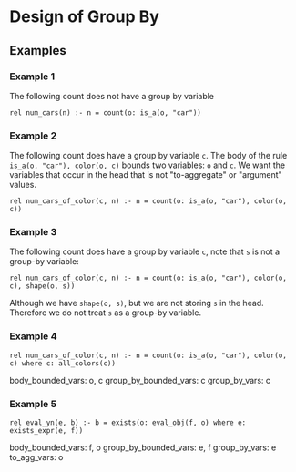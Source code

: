 # Design of Group By

## Examples

### Example 1

The following count does not have a group by variable

``` scl
rel num_cars(n) :- n = count(o: is_a(o, "car"))
```

### Example 2

The following count does have a group by variable `c`.
The body of the rule `is_a(o, "car"), color(o, c)` bounds two variables: `o` and `c`.
We want the variables that occur in the head that is not "to-aggregate" or "argument" values.

``` scl
rel num_cars_of_color(c, n) :- n = count(o: is_a(o, "car"), color(o, c))
```

### Example 3

The following count does have a group by variable `c`, note that `s` is not a group-by variable:

``` scl
rel num_cars_of_color(c, n) :- n = count(o: is_a(o, "car"), color(o, c), shape(o, s))
```

Although we have `shape(o, s)`, but we are not storing `s` in the head.
Therefore we do not treat `s` as a group-by variable.

### Example 4

``` scl
rel num_cars_of_color(c, n) :- n = count(o: is_a(o, "car"), color(o, c) where c: all_colors(c))
```

body_bounded_vars: o, c
group_by_bounded_vars: c
group_by_vars: c

### Example 5

``` scl
rel eval_yn(e, b) :- b = exists(o: eval_obj(f, o) where e: exists_expr(e, f))
```

body_bounded_vars: f, o
group_by_bounded_vars: e, f
group_by_vars: e
to_agg_vars: o
